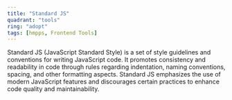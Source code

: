 ```yaml
---
title: "Standard JS"
quadrant: "tools"
ring: "adopt"
tags: [hmpps, Frontend Tools]
---
```


Standard JS (JavaScript Standard Style) is a set of style guidelines and conventions for writing JavaScript code. It promotes consistency and readability in code through rules regarding indentation, naming conventions, spacing, and other formatting aspects. Standard JS emphasizes the use of modern JavaScript features and discourages certain practices to enhance code quality and maintainability.
